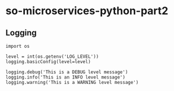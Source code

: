 # so-microservices-python-part2

## Logging

```
import os

level = int(os.getenv('LOG_LEVEL'))
logging.basicConfig(level=level)

logging.debug('This is a DEBUG level message')
logging.info('This is an INFO level message')
logging.warning('This is a WARNING level message')
```

